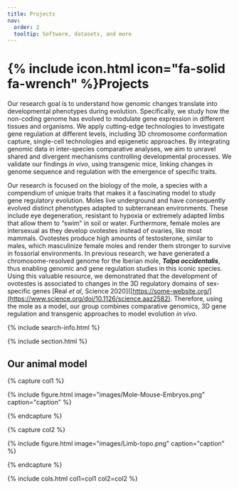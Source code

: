 ```yaml
---
title: Projects
nav:
  order: 2
  tooltip: Software, datasets, and more
---
```


# {% include icon.html icon="fa-solid fa-wrench" %}Projects

Our research goal is to understand how genomic changes translate into developmental phenotypes during evolution. Specifically, we study how the non-coding genome has evolved to modulate gene expression in different tissues and organisms.
We apply cutting-edge technologies to investigate gene regulation at different levels, including 3D chromosome conformation capture, single-cell technologies and epigenetic approaches. By integrating genomic data in inter-species comparative analyses, we aim to unravel shared and divergent mechanisms controlling developmental processes. We validate our findings _in vivo_, using transgenic mice, linking changes in genome sequence and regulation with the emergence of specific traits.

Our research is focused on the biology of the mole, a species with a compendium of unique traits that makes it a fascinating model to study gene regulatory evolution. Moles live underground and have consequently evolved distinct phenotypes adapted to subterranean environments. These include eye degeneration, resistant to hypoxia or extremely adapted limbs that allow them to “swim” in soil or water. Furthermore, female moles are intersexual as they develop ovotestes instead of ovaries, like most mammals. Ovotestes produce high amounts of testosterone, similar to males, which masculinize female moles and render them stronger to survive in fossorial environments. In previous research, we have generated a chromosome-resolved genome for the Iberian mole, **_Talpa occidentalis_**, thus enabling genomic and gene regulation studies in this iconic species. Using this valuable resource, we demonstrated that the development of ovotestes is associated to changes in the 3D regulatory domains of sex-specific genes [Real _et al_, Science 2020]([https://some-website.org/](https://www.science.org/doi/10.1126/science.aaz2582). Therefore, using the mole as a model, our group combines comparative genomics, 3D gene regulation and transgenic approaches to model evolution _in vivo_.

{% include search-info.html %}

{% include section.html %}

## Our animal model

{% capture col1 %}

{%
  include figure.html
  image="images/Mole-Mouse-Embryos.png"
  caption="caption"
%}

{% endcapture %}

{% capture col2 %}

{%
  include figure.html
  image="images/Limb-topo.png"
  caption="caption"
%}

{% endcapture %}

{% include cols.html col1=col1 col2=col2 %}
